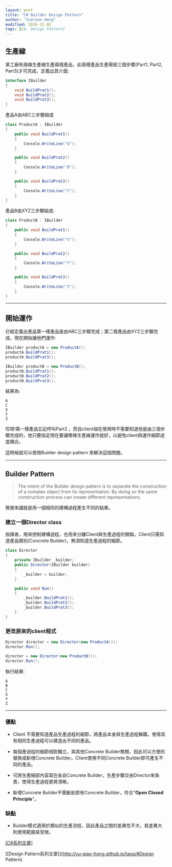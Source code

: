 ```yaml
---
layout: post
title: "C# Builder Design Pattern"
author: "Iverson Hong"
modified: 2016-11-02
tags: [C#, Design Pattern]
---
```


## 生產線 ##

某工廠有兩條生產線生產兩樣產品，此兩樣產品生產需經三個步驟(Part1, Part2, Part3)才可完成，定義出其介面:

~~~csharp
interface IBuilder 
{
    void BuildPrat1();
    void BuildPrat2();
    void BuildPrat3();
}
~~~

產品A由ABC三步驟組成

~~~csharp
class ProductA : IBuilder
{
    public void BuildPrat1()
    {
        Console.WriteLine("A");
    }

    public void BuildPrat2()
    {
        Console.WriteLine("B");
    }

    public void BuildPrat3()
    {
        Console.WriteLine("C");
    }
}
~~~

產品B由XYZ三步驟組成:

~~~csharp
class ProductB : IBuilder
{
    public void BuildPrat1()
    {
        Console.WriteLine("X");
    }

    public void BuildPrat2()
    {
        Console.WriteLine("Y");
    }

    public void BuildPrat3()
    {
        Console.WriteLine("Z");
    }
}
~~~

----------

## 開始運作 ##

已經定義出產品第一樣產品是由ABC三步驟完成；第二樣產品由XYZ三步驟完成，現在開始讓他們運作:

~~~csharp
IBuilder productA = new ProductA();
productA.BuildPrat1();
productA.BuildPrat3();

IBuilder productB = new ProductB();
productB.BuildPrat1();
productB.BuildPrat2();
productB.BuildPrat3();
~~~

結果為:

    A
    C
    X
    Y
    Z

哎呀!第一樣產品忘記呼叫Part2	，而且client端在使用時不需要知道他是由三個步驟完成的，他只要指定現在要讓哪條生產線運作就好，以避免client與運作細節過度耦合。

這時候就可以使用Builder design pattern 來解決這個問題。

----------

## Builder Pattern ##

> The intent of the Builder design pattern is to separate the construction of a complex object from its representation. By doing so the same construction process can create different representations.

簡單來講就是用一個相同的建構過程產生不同的結果。

### 建立一個Director class ###

指揮者，用來控制建構過程，也用來分離Client與生產過程的關聯。Client只需知道產品類別(Concrete Builder)，無須知道生產過程的細節。

~~~csharp
class Director
{
    private IBuilder _builder;
    public Director(IBuilder builder)
    {
        _builder = builder;
    }

    public void Run()
    {
        _builder.BuildPrat1();
        _builder.BuildPrat2();
        _builder.BuildPrat3();
    }
}
~~~

### 更改原來的client程式 ###

~~~csharp
Director director = new Director(new ProductA());
director.Run();

director = new Director(new ProductB());
director.Run();
~~~

執行結果:

    A
    B
    C
    X
    Y
    Z
    
----------

### 優點 ###

- Client 不需要知道產品生產過程的細節，將產品本身與生產過程解藕，使得具有相同生產過程可以建造出不同的產品。

- 每個產過程的細節相對獨立，與其他Concrete Builder無關，因此可以方便的替換或新增Concrete Builder。Client使用不同Concrete Builder即可產生不同的產品。

- 可將生產細部內容寫在各自Concrete Builder，生產步驟交由Director來負責，使得生產過程更將清晰。

- 新增Concrete Builder不需動到原有Concrete Builder，符合"**Open Closed Principle**"。

### 缺點 ###

- Builder模式適用於類似的生產流程，因此產品之間的差異性不大，若差異大則使用範圍易受限。

[[C#系列文章]](http://yu-qiao-hong.github.io/tags/#C#)

[[Design Pattern系列文章]](http://yu-qiao-hong.github.io/tags/#Design Pattern)